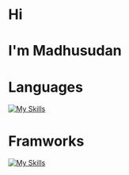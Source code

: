 # Hi
# I'm Madhusudan

# Languages
[![My Skills](https://skillicons.dev/icons?i=js,html,css)](https://skillicons.dev)

# Framworks
[![My Skills](https://skillicons.dev/icons?i=react,nextjs,tailwind,bootstrap,express,django)](https://skillicons.dev)
